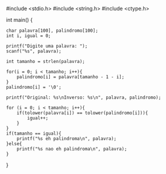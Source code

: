 #include <stdio.h>
#include <string.h>
#include <ctype.h>

int main() {

    char palavra[100], palindromo[100];
    int i, igual = 0;

    printf("Digite uma palavra: ");
    scanf("%s", palavra);

    int tamanho = strlen(palavra);

    for(i = 0; i < tamanho; i++){
        palindromo[i] = palavra[tamanho - 1 - i];
    }
    palindromo[i] = '\0';

    printf("Original: %s\nInverso: %s\n", palavra, palindromo);

    for (i = 0; i < tamanho; i++){
        if(tolower(palavra[i]) == tolower(palindromo[i])){
            igual++;
        }
    }
    if(tamanho == igual){
        printf("%s eh palindroma\n", palavra);
    }else{
        printf("%s nao eh palindroma\n", palavra);
    }
}
